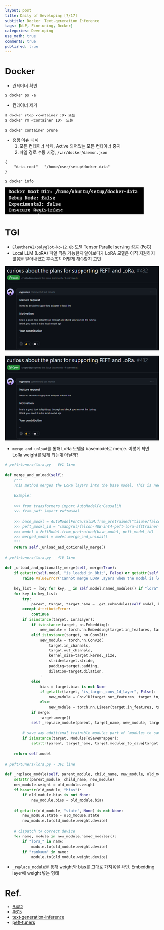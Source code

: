 ```yaml
---
layout: post
title: Daily of Developing [7/17]
subtitle: Docker, Text-generation Inference
tags: [NLP, Finetuning, Docker]
categories: Developing
use_math: true
comments: true
published: true
---
```


# Docker

- 컨테이너 확인

```
$ docker ps -a
```

- 컨테이너 제거

```
$ docker stop <container ID> 또는
$ docker rm <container ID>  또는

$ docker container prune
```

- 용량 이슈 대처
  1. 모든 컨테이너 삭제, Active 되어있는 모든 컨테이너 중지
  2. 파일 경로 수동 지정, `/var/docker/daemon.json`

```
{
    "data-root" : "/home/user/setup/docker-data"
}
```

```
$ docker info
```

![Alt text](/img/docker.png)


# TGI

- `EleutherAI/polyglot-ko-12.8b` 모델 Tensor Parallel serving 성공 (PoC)
- Local LLM (LoRA) 파일 적용 가능한지 알아보다가 LoRA 모델은 아직 지원하지 않음을 알아내었고 후속조치 어떻게 해야할지 고민

![Alt text](/img/tgi1.png)

![Alt text](/img/tgi1.png)

- `merge_and_unload`를 통해 LoRa 모델을 basemodel로 merge. 이렇게 되면 LoRa weight를 잃게 되는게 아닐까?

```python
# peft/tuners/lora.py - 601 line

def merge_and_unload(self):
    r"""
    This method merges the LoRa layers into the base model. This is needed if someone wants to use the base model as a standalone model.

    Example:

    >>> from transformers import AutoModelForCausalLM
    >>> from peft import PeftModel

    >>> base_model = AutoModelForCausalLM.from_pretrained("tiiuae/falcon-40b")
    >>> peft_model_id = "smangrul/falcon-40B-int4-peft-lora-sfttrainer-sample"
    >>> model = PeftModel.from_pretrained(base_model, peft_model_id)
    >>> merged_model = model.merge_and_unload()
    """
    return self._unload_and_optionally_merge()

# peft/tuners/lora.py - 438 line

def _unload_and_optionally_merge(self, merge=True):
    if getattr(self.model, "is_loaded_in_8bit", False) or getattr(self.model, "is_loaded_in_4bit", False):
        raise ValueError("Cannot merge LORA layers when the model is loaded in 8-bit mode")

    key_list = [key for key, _ in self.model.named_modules() if "lora" not in key]
    for key in key_list:
        try:
            parent, target, target_name = _get_submodules(self.model, key)
        except AttributeError:
            continue
        if isinstance(target, LoraLayer):
            if isinstance(target, nn.Embedding):
                new_module = torch.nn.Embedding(target.in_features, target.out_features)
            elif isinstance(target, nn.Conv2d):
                new_module = torch.nn.Conv2d(
                    target.in_channels,
                    target.out_channels,
                    kernel_size=target.kernel_size,
                    stride=target.stride,
                    padding=target.padding,
                    dilation=target.dilation,
                )
            else:
                bias = target.bias is not None
                if getattr(target, "is_target_conv_1d_layer", False):
                    new_module = Conv1D(target.out_features, target.in_features)
                else:
                    new_module = torch.nn.Linear(target.in_features, target.out_features, bias=bias)
            if merge:
                target.merge()
            self._replace_module(parent, target_name, new_module, target)

        # save any additional trainable modules part of `modules_to_save`
        if isinstance(target, ModulesToSaveWrapper):
            setattr(parent, target_name, target.modules_to_save[target.active_adapter])

    return self.model

# peft/tuners/lora.py - 361 line

def _replace_module(self, parent_module, child_name, new_module, old_module):
    setattr(parent_module, child_name, new_module)
    new_module.weight = old_module.weight
    if hasattr(old_module, "bias"):
        if old_module.bias is not None:
            new_module.bias = old_module.bias

    if getattr(old_module, "state", None) is not None:
        new_module.state = old_module.state
        new_module.to(old_module.weight.device)

    # dispatch to correct device
    for name, module in new_module.named_modules():
        if "lora_" in name:
            module.to(old_module.weight.device)
        if "ranknum" in name:
            module.to(old_module.weight.device)

```

- `_replace_module`을 통해 weight와 bias를 그대로 가져옴을 확인. Embedding layer에 weight 넣는 형태

# Ref.

- [#482](https://github.com/huggingface/text-generation-inference/issues/482)
- [#615](https://github.com/huggingface/peft/issues/615)
- [text-generation-inference](https://github.com/huggingface/text-generation-inference)
- [peft-tuners](https://huggingface.co/docs/peft/main/en/package_reference/tuners#peft.LoraModel.merge_and_unload)